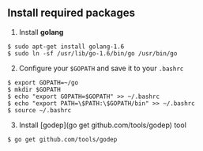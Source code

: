 ## Install required packages

1. Install **golang**

```
$ sudo apt-get install golang-1.6
$ sudo ln -sf /usr/lib/go-1.6/bin/go /usr/bin/go
```

2. Configure your `$GOPATH` and save it to your `.bashrc`

```
$ export GOPATH=~/go
$ mkdir $GOPATH
$ echo "export GOPATH=$GOPATH" >> ~/.bashrc
$ echo "export PATH=\$PATH:\$GOPATH/bin" >> ~/.bashrc
$ source ~/.bashrc
```

3. Install [godep](go get github.com/tools/godep) tool

```
$ go get github.com/tools/godep
```

